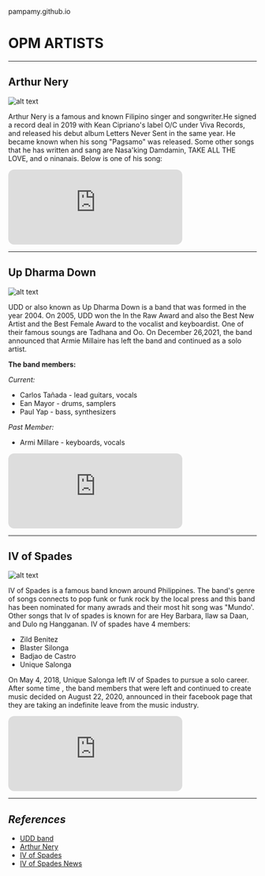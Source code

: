 pampamy.github.io

# OPM ARTISTS 
---

## **Arthur Nery**

![alt text](https://i.pinimg.com/564x/f0/d5/d4/f0d5d4f7181d6fd4e7c1cc34e76bff54.jpg)      

Arthur Nery is a famous and known Filipino singer and songwriter.He signed a record deal in 2019 with Kean Cipriano's label O/C under Viva Records, and released his debut album Letters Never Sent in the same year. He became known when his song "Pagsamo" was released. Some other songs that he has written and sang are Nasa'king Damdamin, TAKE ALL THE LOVE, and o ninanais. Below is one of his song:

<iframe style="border-radius:12px" src="https://open.spotify.com/embed/track/0wu1deoRFwktnfD6dTt9KE?utm_source=generator" width="70%" height="152" frameBorder="0" allowfullscreen="" allow="autoplay; clipboard-write; encrypted-media; fullscreen; picture-in-picture" loading="lazy"></iframe>

---

## **Up Dharma Down**
  
![alt text](https://i.pinimg.com/564x/a9/7e/87/a97e87a601de8264e5f5f5ec5583ec3b.jpg)

UDD or also known as Up Dharma Down is a band that was formed in the year 2004. On 2005, UDD won the In the Raw Award and also the Best New Artist and the Best Female Award to the vocalist and keyboardist. One of their famous soungs are Tadhana and Oo. On December 26,2021, the band announced that Armie Millaire has left the band and continued as a solo artist. 

**The band members:**

*Current:*

- Carlos Tañada - lead guitars, vocals 
- Ean Mayor - drums, samplers 
- Paul Yap - bass, synthesizers

*Past Member:*

  - Armi Millare - keyboards, vocals

<iframe style="border-radius:12px" src="https://open.spotify.com/embed/track/062z5ZMd0a0snMBZ75tOco?utm_source=generator" width="70%" height="152" frameBorder="0" allowfullscreen="" allow="autoplay; clipboard-write; encrypted-media; fullscreen; picture-in-picture" loading="lazy"></iframe>

---

## **IV of Spades**

![alt text](https://i.pinimg.com/564x/57/be/3f/57be3f0ff5a5aaae3a497e526df5e792.jpg)

IV of Spades is a famous band known around Philippines. The band's genre of songs connects to pop funk or funk rock by the local press and this band has been nominated for many awrads and their most hit song was "Mundo'. Other songs that Iv of spades is known for are Hey Barbara, Ilaw sa Daan, and Dulo ng Hangganan. IV of spades have 4 members:

- Zild Benitez 
- Blaster Silonga 
- Badjao de Castro 
- Unique Salonga

On May 4, 2018, Unique Salonga left IV of Spades to pursue a solo career. After some time , the band members that were left and continued to create music decided on August 22, 2020, announced in their facebook page that they are taking an indefinite leave from the music industry.

<iframe style="border-radius:12px" src="https://open.spotify.com/embed/track/4u8RkgV6P4TLi89SmlUtv8?utm_source=generator" width="70%" height="152" frameBorder="0" allowfullscreen="" allow="autoplay; clipboard-write; encrypted-media; fullscreen; picture-in-picture" loading="lazy"></iframe>

---
## *References*

- [UDD band](https://en.wikipedia.org/wiki/UDD_(band)#Awards_and_nominations)
- [Arthur Nery](https://en.wikipedia.org/wiki/Arthur_Nery)
- [IV of Spades](https://en.wikipedia.org/wiki/IV_of_Spades)
- [IV of Spades News](https://www.philstar.com/entertainment/2020/08/22/2037104/iv-spades-indefinite-hiatus)
